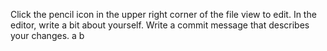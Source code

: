 Click the  pencil icon in the upper right corner of the file view to edit.
In the editor, write a bit about yourself.
Write a commit message that describes your changes.
a
b
